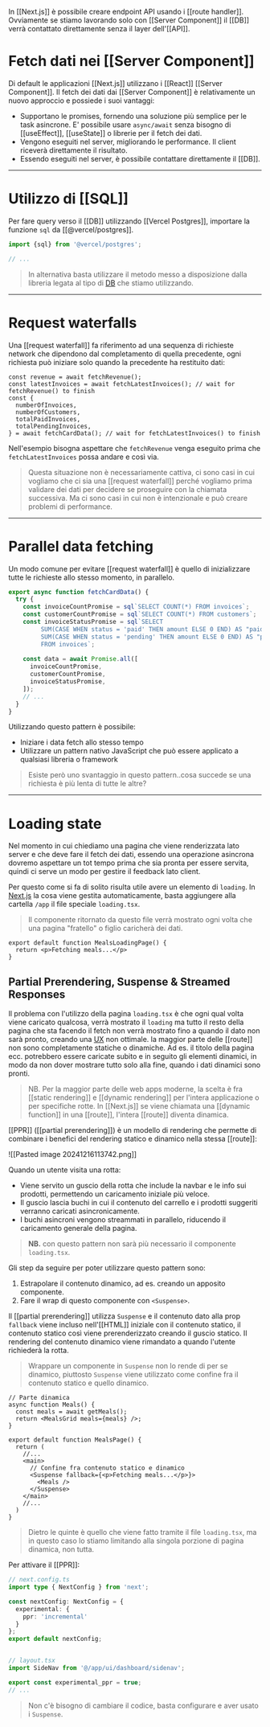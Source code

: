 In [[Next.js]] è possibile creare endpoint API usando i [[route handler]]. Ovviamente se stiamo lavorando solo con [[Server Component]] il [[DB]] verrà contattato direttamente senza il layer dell'[[API]].

# Fetch dati nei [[Server Component]]

Di default le applicazioni [[Next.js]] utilizzano i [[React]] [[Server Component]]. Il fetch dei dati dai [[Server Component]] è relativamente un nuovo approccio e possiede i suoi vantaggi:

- Supportano le promises, fornendo una soluzione più semplice per le task asincrone. E' possibile usare `async/await` senza bisogno di [[useEffect]], [[useState]] o librerie per il fetch dei dati.
- Vengono eseguiti nel server, migliorando le performance. Il client riceverà direttamente il risultato.
- Essendo eseguiti nel server, è possibile contattare direttamente il [[DB]].

---

# Utilizzo di [[SQL]]

Per fare query verso il [[DB]] utilizzando [[Vercel Postgres]], importare la funzione `sql` da [[@vercel/postgres]].

```ts
import {sql} from '@vercel/postgres';

// ...
```

>In alternativa basta utilizzare il metodo messo a disposizione dalla libreria legata al tipo di [DB](DB) che stiamo utilizzando.

---

# Request waterfalls

Una [[request waterfall]] fa riferimento ad una sequenza di richieste network che dipendono dal completamento di quella precedente, ogni richiesta può iniziare solo quando la precedente ha restituito dati:

```tsx
const revenue = await fetchRevenue();
const latestInvoices = await fetchLatestInvoices(); // wait for fetchRevenue() to finish
const {
  numberOfInvoices,
  numberOfCustomers,
  totalPaidInvoices,
  totalPendingInvoices,
} = await fetchCardData(); // wait for fetchLatestInvoices() to finish
```

Nell'esempio bisogna aspettare che `fetchRevenue` venga eseguito prima che `fetchLatestInvoices` possa andare e così via.

>Questa situazione non è necessariamente cattiva, ci sono casi in cui vogliamo che ci sia una [[request waterfall]] perché vogliamo prima validare dei dati per decidere se proseguire con la chiamata successiva. Ma ci sono casi in cui non è intenzionale e può creare problemi di performance.

---

# Parallel data fetching

Un modo comune per evitare [[request waterfall]] è quello di inizializzare tutte le richieste allo stesso momento, in parallelo.

```ts
export async function fetchCardData() {
  try {
    const invoiceCountPromise = sql`SELECT COUNT(*) FROM invoices`;
    const customerCountPromise = sql`SELECT COUNT(*) FROM customers`;
    const invoiceStatusPromise = sql`SELECT
         SUM(CASE WHEN status = 'paid' THEN amount ELSE 0 END) AS "paid",
         SUM(CASE WHEN status = 'pending' THEN amount ELSE 0 END) AS "pending"
         FROM invoices`;
 
    const data = await Promise.all([
      invoiceCountPromise,
      customerCountPromise,
      invoiceStatusPromise,
    ]);
    // ...
  }
}
```

Utilizzando questo pattern è possibile:

- Iniziare i data fetch allo stesso tempo
- Utilizzare un pattern nativo JavaScript che può essere applicato a qualsiasi libreria o framework

>Esiste però uno svantaggio in questo pattern..cosa succede se una richiesta è più lenta di tutte le altre?

---

# Loading state

Nel momento in cui chiediamo una pagina che viene renderizzata lato server e che deve fare il fetch dei dati, essendo una operazione asincrona dovremo aspettare un tot tempo prima che sia pronta per essere servita, quindi ci serve un modo per gestire il feedback lato client.

Per questo come si fa di solito risulta utile avere un elemento di `loading`.
In [Next.js](Next.js) la cosa viene gestita automaticamente, basta aggiungere alla cartella `/app` il file speciale `loading.tsx`.

>Il componente ritornato da questo file verrà mostrato ogni volta che una pagina "fratello" o figlio caricherà dei dati.

```tsx title=loading.tsx
export default function MealsLoadingPage() {
  return <p>Fetching meals...</p>
}
```

## Partial Prerendering, Suspense & Streamed Responses

Il problema con l'utilizzo della pagina `loading.tsx` è che ogni qual volta viene caricato qualcosa, verrà mostrato il `loading` ma tutto il resto della pagina che sta facendo il fetch non verrà mostrato fino a quando il dato non sarà pronto, creando una [UX](UX) non ottimale.
la maggior parte delle [[route]] non sono completamente statiche o dinamiche. 
Ad es. il titolo della pagina ecc. potrebbero essere caricate subito e in seguito gli elementi dinamici, in modo da non dover mostrare tutto solo alla fine, quando i dati dinamici sono pronti.

>NB. Per la maggior parte delle web apps moderne, la scelta è fra [[static rendering]] e [[dynamic rendering]] per l'intera applicazione o per specifiche rotte. In [[Next.js]] se viene chiamata una [[dynamic function]] in una [[route]], l'intera [[route]] diventa dinamica.

[[PPR]] ([[partial prerendering]]) è un modello di rendering che permette di combinare i benefici del rendering statico e dinamico nella stessa [[route]]:

![[Pasted image 20241216113742.png]]

Quando un utente visita una rotta:

- Viene servito un guscio della rotta che include la navbar e le info sui prodotti, permettendo un caricamento iniziale più veloce.
- Il guscio lascia buchi in cui il contenuto del carrello e i prodotti suggeriti verranno caricati asincronicamente.
- I buchi asincroni vengono streammati in parallelo, riducendo il caricamento generale della pagina.

>**NB.** con questo pattern non sarà più necessario il componente `loading.tsx`.

Gli step da seguire per poter utilizzare questo pattern sono:

1. Estrapolare il contenuto dinamico, ad es. creando un apposito componente.
2. Fare il wrap di questo componente con `<Suspense>`.

Il [[partial prerendering]] utilizza `Suspense` e il contenuto dato alla prop `fallback` viene incluso nell'[[HTML]] iniziale con il contenuto statico, il contenuto statico così viene prerenderizzato creando il guscio statico. Il rendering del contenuto dinamico viene rimandato a quando l'utente richiederà la rotta.

>Wrappare un componente in `Suspense` non lo rende di per se dinamico, piuttosto `Suspense` viene utilizzato come confine fra il contenuto statico e quello dinamico.

```tsx title:page.tsx
// Parte dinamica
async function Meals() {
  const meals = await getMeals();
  return <MealsGrid meals={meals} />;
}

export default function MealsPage() {
  return (
    //...
    <main>
      // Confine fra contenuto statico e dinamico
      <Suspense fallback={<p>Fetching meals...</p>}>
        <Meals />
      </Suspense>
    </main>
    //...
  )
}
```

>Dietro le quinte è quello che viene fatto tramite il file `loading.tsx`, ma in questo caso lo stiamo limitando alla singola porzione di pagina dinamica, non tutta.

Per attivare il [[PPR]]:

```ts
// next.config.ts
import type { NextConfig } from 'next';

const nextConfig: NextConfig = {
  experimental: {
    ppr: 'incremental'
  }
};
export default nextConfig;


// layout.tsx
import SideNav from '@/app/ui/dashboard/sidenav'; 

export const experimental_ppr = true; 
// ...

```

>Non c'è bisogno di cambiare il codice, basta configurare e aver usato i `Suspense`.